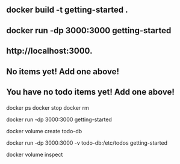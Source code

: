 ## docker build -t getting-started .

## docker run -dp 3000:3000 getting-started

## http://localhost:3000. 


## <p className="text-center">No items yet! Add one above!</p>
##  <p className="text-center">You have no todo items yet! Add one above!</p>


docker ps
docker stop
docker rm

docker run -dp 3000:3000 getting-started



 docker volume create todo-db

docker run -dp 3000:3000 -v todo-db:/etc/todos getting-started

docker volume inspect